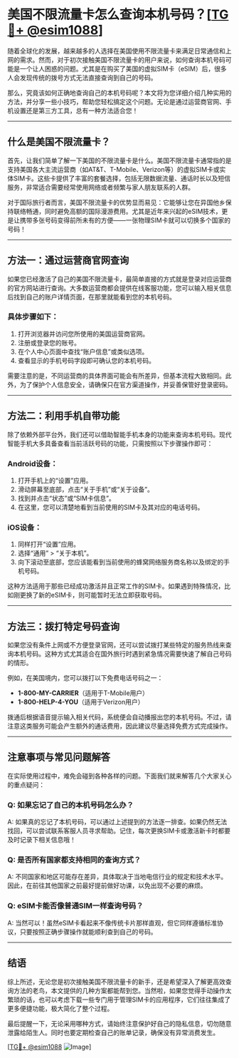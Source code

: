 # 美国不限流量卡怎么查询本机号码？[[TG💪+ @esim1088](https://t.me/s/esim1088)]

随着全球化的发展，越来越多的人选择在美国使用不限流量卡来满足日常通信和上网的需求。然而，对于初次接触美国不限流量卡的用户来说，如何查询本机号码可能是一个让人困惑的问题。尤其是在购买了美国的虚拟SIM卡（eSIM）后，很多人会发现传统的拨号方式无法直接查询到自己的号码。

那么，究竟该如何正确地查询自己的本机号码呢？本文将为您详细介绍几种实用的方法，并分享一些小技巧，帮助您轻松搞定这个问题。无论是通过运营商官网、手机设置还是第三方工具，总有一种方法适合您！

---

## 什么是美国不限流量卡？

首先，让我们简单了解一下美国的不限流量卡是什么。美国不限流量卡通常指的是支持美国各大主流运营商（如AT&T、T-Mobile、Verizon等）的虚拟SIM卡或实体SIM卡。这些卡提供了丰富的套餐选择，包括无限数据流量、通话时长以及短信服务，非常适合需要经常使用网络或者频繁与家人朋友联系的人群。

对于国际旅行者而言，美国不限流量卡的优势显而易见：它能够让您在异国他乡保持联络畅通，同时避免高额的国际漫游费用。尤其是近年来兴起的eSIM技术，更是让携带多张号码变得前所未有的方便——一张物理SIM卡就可以切换多个国家的号码！

---

## 方法一：通过运营商官网查询

如果您已经激活了自己的美国不限流量卡，最简单直接的方式就是登录对应运营商的官方网站进行查询。大多数运营商都会提供在线客服功能，您可以输入相关信息后找到自己的账户详情页面，在那里就能看到您的本机号码。

### 具体步骤如下：
1. 打开浏览器并访问您所使用的美国运营商官网。
2. 注册或登录您的账号。
3. 在个人中心页面中查找“账户信息”或类似选项。
4. 查看显示的手机号码字段即可确认您的本机号码。

需要注意的是，不同运营商的具体界面可能会有所差异，但基本流程大致相同。此外，为了保护个人信息安全，请确保只在官方渠道操作，并妥善保管好登录密码。

---

## 方法二：利用手机自带功能

除了依赖外部平台外，我们还可以借助智能手机本身的功能来查询本机号码。现代智能手机大多具备查看当前活跃号码的功能，只需按照以下步骤操作即可：

### Android设备：
1. 打开手机上的“设置”应用。
2. 滑动屏幕至底部，点击“关于手机”或“关于设备”。
3. 找到并点击“状态”或“SIM卡信息”。
4. 在这里，您可以清楚地看到当前使用的SIM卡及其对应的电话号码。

### iOS设备：
1. 同样打开“设置”应用。
2. 选择“通用” > “关于本机”。
3. 向下滚动至底部，您应该能看到当前使用的蜂窝网络服务商名称以及绑定的手机号码。

这种方法适用于那些已经成功激活并且正常工作的SIM卡。如果遇到特殊情况，比如刚更换了新的eSIM卡，则可能暂时无法立即获取号码。

---

## 方法三：拨打特定号码查询

如果您没有条件上网或不方便登录官网，还可以尝试拨打某些特定的服务热线来查询本机号码。这种方式尤其适合在国外旅行时遇到紧急情况需要快速了解自己号码的情形。

例如，在美国境内，您可以拨打以下免费电话号码之一：
- **1-800-MY-CARRIER**（适用于T-Mobile用户）
- **1-800-HELP-4-YOU**（适用于Verizon用户）

拨通后根据语音提示输入相关代码，系统便会自动播报出您的本机号码。不过，请注意这类服务可能会产生额外的通话费用，因此建议尽量选择免费方式完成操作。

---

## 注意事项与常见问题解答

在实际使用过程中，难免会碰到各种各样的问题。下面我们就来解答几个大家关心的重点疑问：

### Q: 如果忘记了自己的本机号码怎么办？
A: 如果真的忘记了本机号码，可以通过上述提到的方法逐一排查。如果仍然无法找回，可以尝试联系客服人员寻求帮助。记住，每次更换SIM卡或激活新卡时都要及时记录下相关信息哦！

### Q: 是否所有国家都支持相同的查询方式？
A: 不同国家和地区可能存在差异，具体取决于当地电信行业的规定和技术水平。因此，在前往其他国家之前最好提前做好功课，以免出现不必要的麻烦。

### Q: eSIM卡能否像普通SIM一样查询号码？
A: 当然可以！虽然eSIM卡看起来不像传统卡片那样直观，但它同样遵循标准协议，只要按照正确步骤操作就能顺利查到自己的号码。

---

## 结语

综上所述，无论您是初次接触美国不限流量卡的新手，还是希望深入了解更高效查询方法的老鸟，本文提供的几种方案都能帮到您。当然啦，如果您觉得手动操作太繁琐的话，也可以考虑下载一些专门用于管理SIM卡的应用程序，它们往往集成了更多便捷功能，极大简化了整个过程。

最后提醒一下，无论采用哪种方式，请始终注意保护好自己的隐私信息，切勿随意泄露给陌生人。同时也要定期检查自己的账单记录，确保没有异常消费发生。

[[TG💪+ @esim1088](https://t.me/s/esim1088) ![Image](https://i.postimg.cc/4NQfJmqS/Snipaste-2025-05-13-00-14-12.png)]